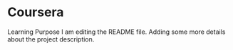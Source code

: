 # Coursera
Learning Purpose
I am editing the README file. 
Adding some more details about the project description.
